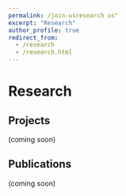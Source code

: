 ```yaml
---
permalink: /join-usresearch us"
excerpt: "Research"
author_profile: true
redirect_from: 
  - /research
  - /research.html
---
```


# Research

## Projects
(coming soon)

## Publications
(coming soon)